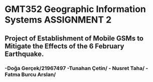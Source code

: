 # GMT352 Geographic Information Systems ASSIGNMENT 2

## Project of Establishment of Mobile GSMs to Mitigate the Effects of the 6 February Earthquake.

### -Doğa Gerçek/21967497  -Tunahan Çetin/   - Nusret Taha/   -Fatma Burcu Arslan/




